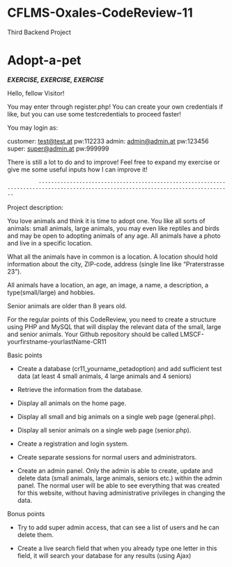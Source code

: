 # CFLMS-Oxales-CodeReview-11

Third Backend Project
# Adopt-a-pet

***EXERCISE, EXERCISE, EXERCISE***

Hello, fellow Visitor!

You may enter through register.php! You can create your own credentials if like, but you can use some testcredentials to proceed faster!

You may login as:

customer: test@test.at pw:112233
admin: admin@admin.at pw:123456
super: super@admin.at pw:999999

There is still a lot to do and to improve! Feel free to expand my exercise or give me some useful inputs how I can improve it!

              ------------------------------------------------------------------------------------------------------------------------------------

Project description:
 
You love animals and think it is time to adopt one. You like all sorts of animals: small animals, large animals, you may even like reptiles and birds and may be open to adopting animals of any age. All animals have a photo and live in a specific location. 

What all the animals have in common is a location. A location should hold information about the city, ZIP-code, address (single line like “Praterstrasse 23”).

All animals have a location, an age, an image, a name, a description, a type(small/large) and hobbies.

Senior animals are older than 8 years old.


For the regular points of this CodeReview, you need to create a structure using PHP and MySQL that will display the relevant data of the small, large and senior animals. Your Github repository should be called LMSCF-yourfirstname-yourlastName-CR11

Basic points
- Create a database (cr11_yourname_petadoption) and add sufficient test data (at least 4 small animals, 4 large animals and 4 seniors) 

- Retrieve the information from the database.

- Display all animals on the home page.

- Display all small and big animals on a single web page (general.php).      

- Display all senior animals on a single web page (senior.php).

- Create a registration and login system.

- Create separate sessions for normal users and administrators. 

- Create an admin panel. Only the admin is able to create, update and delete data (small animals, large animals, seniors etc.) within the admin panel. The normal user will be able to see everything that was created for this website, without having administrative privileges in changing the data. 

Bonus points
- Try to add super admin access, that can see a list of users and he can delete them.

- Create a live search field that when you already type one letter in this field, it will search your database for any results (using Ajax)
